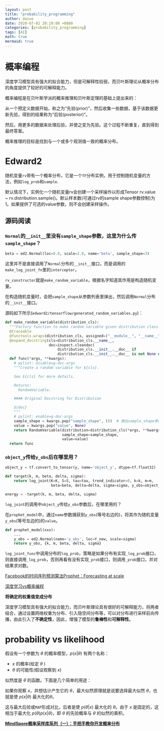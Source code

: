 ```yaml
---
layout: post
title: "probability_programming"
author: dazuo
date: 2020-07-02 20:19:00 +0800
categories: [probability_programming]
tags: [AI]
math: true
mermaid: true
---
```




# 概率编程

深度学习模型具有强大的拟合能力，但是可解释性较弱，而贝叶斯理论从概率分布的角度提供了较好的可解释能力。

概率编程是在贝叶斯学派的概率推理和贝叶斯定理的基础上提出来的：

从一个预定义数据开始，称之为“先验(prior)”，然后收集一些数据，基于该数据更新先验，得到的结果称为“后验(posterior)”。

然后，用更多的数据来处理后验，并使之变为先验。这个过程不断重复，直到得到最终答案。



概率推理的目标是找到与一个或多个观测值一致的概率分布。





# Edward2

随机变量`rv`带有一个概率分布，它是一个`TF`分布实例，用于控制随机变量的方法，例如`log_prob`和`sample`.

默认情况下，实例化一个随机变量rv会创建一个采样操作以形成Tensor rv.value ~ rv.distribution.sample()。默认样本数(可通过rv的sample shape参数控制)为1。如果提供了可选的value参数，则不会创建采样操作。



## 源码阅读

### `Normal`的`__init__`里没有`sample_shape`参数，这里为什么传`sample_shape`？

```python
beta = ed2.Normal(loc=0.0, scale=2.0, name='beta', sample_shape=3)
```

这里并不是直接调用了`Normal`分布的`__init__`接口，而是调用的`make_log_joint_fn`里的`interceptor`，

`rv_constructor`就是`make_random_variable`，根据名字知道其作用是构造随机变量。

在构造随机变量时，会把`sample_shape`从参数列表里弹出，然后调用`Normal`分布的`__init__`接口。

源码如下所示(`edward2/tensorflow/generated_random_variables.py`)：

```python
def make_random_variable(distribution_cls):
  """Factory function to make random variable given distribution class."""
  @traceable
  @functools.wraps(distribution_cls, assigned=("__module__", "__name__"))
  @expand_docstring(cls=distribution_cls.__name__,
                    doc=inspect.cleandoc(
                        distribution_cls.__init__.__doc__ if
                        distribution_cls.__init__.__doc__ is not None else ""))
  def func(*args, **kwargs):
    # pylint: disable=g-doc-args
    """Create a random variable for ${cls}.

    See ${cls} for more details.

    Returns:
      RandomVariable.

    #### Original Docstring for Distribution

    ${doc}
    """
    # pylint: enable=g-doc-args
    sample_shape = kwargs.pop("sample_shape", ())  # 弹出sample_shape参数
    value = kwargs.pop("value", None)
    return RandomVariable(distribution=distribution_cls(*args, **kwargs),
                          sample_shape=sample_shape,
                          value=value)
  return func
```



###  `object_y`传给`y_obs`后在哪里用？

```python
object_y = tf.convert_to_tensor(y, name='object_y', dtype=tf.float32)

def target(k, m, beta, delta, sigma):
    return log_joint(K=K, S=S, tau=tau, trend_indicator=0, k=k, m=m,
                     beta=beta, delta=delta, sigma=sigma, y_obs=object_y)

energy = -target(k, m, beta, delta, sigma)
```

`log_joint`的调用中`object_y`传给`y_obs`参数后，在哪里用的？

在`prophet_model`中，通过`name`参数捕获到`y_obs`(等号右边的)，将其作为随机变量`y_obs`(等号左边的)的`value`。

```python
def prophet_model(xxx):
    ...
    y_obs = ed2.Normal(name='y_obs', loc=Y_new, scale=sigma)
    return y_obs, {k, m, beta, delta, sigma}
```





`log_joint_func`中调用分布的`log_prob`，策略是如果分布有实现`_log_prob`接口，则直接调用`_log_prob`，否则再看有没有实现`_prob`接口，则调用`_prob`接口，并对结果求对数。



[Facebook的时间序列预测算法Prophet：Forecasting at scale](https://zhuanlan.zhihu.com/p/492992712)



[深度学习vs概率编程](https://zhuanlan.zhihu.com/p/234931176)

**将确定的权重值变成分布**

深度学习模型具有强大的拟合能力，而贝叶斯理论具有很好的可解释能力，将两者结合，通过设置网络权重为分布、引入隐空间分布等，可以对分布进行采样前向传播，由此引入了**不确定性**，因此，增强了模型的**鲁棒性**和**可解释性**。



# probability vs likelihood

假设有一个参数为 $\theta$ 的概率模型，$p(x|\theta)$ 有两个名称：

- $x$ 的概率(给定 $\theta$ )
- $\theta$ 的可能性(假设观察到 $x$)

似然度是 $\theta$ 的函数。下面是几个简单的用途：

如果你观察 $x$，并想估计产生它的 $\theta$，最大似然原理就是说要选择最大似然 $\theta$，也就是使 $p(x|\theta)$ 最大化的$\theta$。

这与最大后验或`MAP`形成对比，后者是使 $p(\theta | x)$ 最大化的 $\theta$。由于 $x$ 是固定的，这相当于最大化 $p(\theta) p(x | \theta)$，即 $\theta$ 的先验概率与 $\theta$ 的似然的乘积。



[**MindSpore概率采样库系列（一）：手把手教你开发概率分布**](https://mindspore.cn/news/newschildren?id=326)

